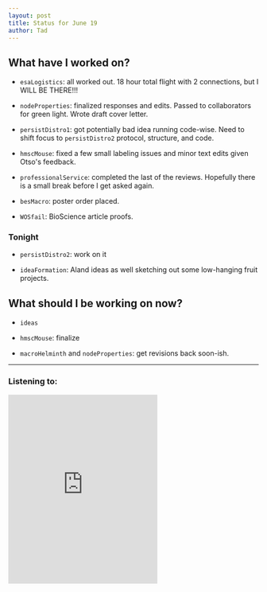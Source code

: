 ```yaml
---
layout: post 
title: Status for June 19 
author: Tad
---
```


## What have I worked on?

* `esaLogistics`: all worked out. 18 hour total flight with 2 connections, but I WILL BE THERE!!! 

* `nodeProperties`: finalized responses and edits. Passed to collaborators for green light. Wrote draft cover letter. 

* `persistDistro1`: got potentially bad idea running code-wise. Need to shift focus to `persistDistro2` protocol, structure, and code. 


* `hmscMouse`: fixed a few small labeling issues and minor text edits given Otso's feedback.


* `professionalService`: completed the last of the reviews. Hopefully there is a small break before I get asked again.


* `besMacro`: poster order placed. 


* `WOSfail`: BioScience article proofs. 






### Tonight

* `persistDistro2`: work on it

* `ideaFormation`: Aland ideas as well sketching out some low-hanging fruit projects. 




## What should I be working on now?

* `ideas`

* `hmscMouse`: finalize

* `macroHelminth` and `nodeProperties`: get revisions back soon-ish. 






--- 

### Listening to:

<iframe src='https://embed.spotify.com/?uri=spotify%3Atrack%3A3Uqws9thTqJD9NBt9p2oZV' width='300' height='380' frameborder='0' allowtransparency='true'></iframe>

<i class='fa fa-code' style='color:pink'></i>
